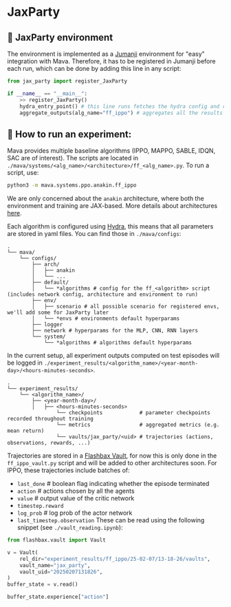 # JaxParty

## 🎉 JaxParty environment

The environment is implemented as a [Jumanji](https://github.com/instadeepai/jumanji/) environment for "easy" integration with Mava. Therefore, it has to be registered in Jumanji before each run, which can be done by adding this line in any script:
```python
from jax_party import register_JaxParty

if __name__ == "__main__":
    >> register_JaxParty()
    hydra_entry_point() # this line runs fetches the hydra config and runs the experiment
    aggregate_outputs(alg_name="ff_ippo") # aggregates all the results and checkpoints in a single folder indexed by timestamp
```

## 🚀 How to run an experiment:

Mava provides multiple baseline algorithms (IPPO, MAPPO, SABLE, IDQN, SAC are of interest). The scripts are located in `./mava/systems/<alg_name>/<architecture>/ff_<alg_name>.py`.
To run a script, use:
```bash
python3 -m mava.systems.ppo.anakin.ff_ippo
```
We are only concerned about the `anakin` architecture, where both the environment and training are JAX-based. More details about architectures [here](https://arxiv.org/abs/2104.06272).

Each algorithm is configured using [Hydra](https://hydra.cc), this means that all parameters are stored in yaml files. You can find those in `./mava/configs`:
```
.
└── mava/
    └── configs/
        ├── arch/
        │   ├── anakin
        │   └── ...
        ├── default/
        │   └── *algorithms # config for the ff_<algorithm> script (includes network config, architecture and environment to run)
        ├── env/
        │   ├── scenario # all possible scenario for registered envs, we'll add some for JaxParty later
        │   └── *envs # environments default hyperparams 
        ├── logger
        ├── network # hyperparams for the MLP, CNN, RNN layers
        └── system/
            └── *algorithms # algorithms default hyperparams
```
In the current setup, all experiment outputs computed on test episodes will be logged in ``./experiment_results/<algorithm_name>/<year-month-day>/<hours-minutes-seconds>``.
```
.
└── experiment_results/
    └── <algorithm_name>/
        ├── <year-month-day>/
        │   ├── <hours-minutes-seconds>
                └── checkpoints            # parameter checkpoints recorded throughout training
                └── metrics                # aggregated metrics (e.g. mean return)
                └── vaults/jax_party/<uid> # trajectories (actions, observations, rewards, ...)
```

Trajectories are stored in a [Flashbax Vault](https://github.com/instadeepai/flashbax), for now this is only done in the `ff_ippo_vault.py` script and will be added to other architectures soon. For IPPO, these trajectories include batches of:
* ``last_done`` # boolean flag indicating whether the episode terminated
* ``action`` # actions chosen by all the agents
* ``value`` # output value of the critic network
* ``timestep.reward``
* ``log_prob`` # log prob of the actor network
* ``last_timestep.observation``
These can be read using the following snippet (see `./vault_reading.ipynb`):
```python
from flashbax.vault import Vault

v = Vault(
    rel_dir="experiment_results/ff_ippo/25-02-07/13-18-26/vaults",
    vault_name="jax_party",
    vault_uid="20250207131826",
)
buffer_state = v.read()

buffer_state.experience["action"] 
```

